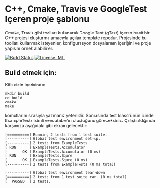 
# C++, Cmake, Travis ve GoogleTest içeren proje şablonu
Cmake, Travis gibi toolları kullanarak Google Test (gTest) içeren basit bir C++ projesi oluşturma amacıyla açılan template repodur.
Projesinde bu toolları kullanmak isteyenler, konfigurasyon dosyalarının içeriğini ve proje yapısını örnek alabilirler.

 [![Build Status](https://travis-ci.com/yusufdundar/GitRepoTemplate.svg?branch=master)](https://travis-ci.com/yusufdundar/GitRepoTemplate) [![License: MIT](https://img.shields.io/badge/License-MIT-green.svg)](LICENSE)

## Build etmek için:

Kök dizin içerisinde:

    mkdir build
    cd build
    cmake ..
    make
    
komutlarını sırasıyla yazmanız yeterlidir. Sonrasında test klasörünün içinde ExampleTests isimli executable'ın oluştuğunu göreceksiniz. Çalıştırıldığında karşımıza aşağıdaki gibi ekran gelecektir:
  
~~~~
[==========] Running 2 tests from 1 test suite.
[----------] Global test environment set-up.
[----------] 2 tests from ExampleTests
[ RUN      ] ExampleTests.Accumulator
[       OK ] ExampleTests.Accumulator (0 ms)
[ RUN      ] ExampleTests.Squre
[       OK ] ExampleTests.Squre (0 ms)
[----------] 2 tests from ExampleTests (0 ms total)

[----------] Global test environment tear-down
[==========] 2 tests from 1 test suite ran. (0 ms total)
[  PASSED  ] 2 tests.
~~~~
